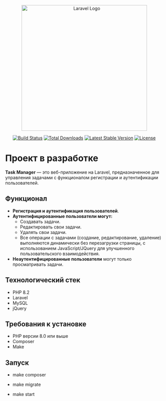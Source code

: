 <p align="center"><a href="https://laravel.com" target="_blank"><img src="https://raw.githubusercontent.com/laravel/art/master/logo-lockup/5%20SVG/2%20CMYK/1%20Full%20Color/laravel-logolockup-cmyk-red.svg" width="400" alt="Laravel Logo"></a></p>

<p align="center">
<a href="https://github.com/laravel/framework/actions"><img src="https://github.com/laravel/framework/workflows/tests/badge.svg" alt="Build Status"></a>
<a href="https://packagist.org/packages/laravel/framework"><img src="https://img.shields.io/packagist/dt/laravel/framework" alt="Total Downloads"></a>
<a href="https://packagist.org/packages/laravel/framework"><img src="https://img.shields.io/packagist/v/laravel/framework" alt="Latest Stable Version"></a>
<a href="https://packagist.org/packages/laravel/framework"><img src="https://img.shields.io/packagist/l/laravel/framework" alt="License"></a>
</p>

# Проект в разработке

**Task Manager** — это веб-приложение на Laravel, предназначенное для управления задачами с функционалом регистрации и аутентификации пользователей.

## Функционал

- **Регистрация и аутентификация пользователей**.
- **Аутентифицированные пользователи могут:**
  - Создавать задачи.
  - Редактировать свои задачи.
  - Удалять свои задачи.
  - Все операции с задачами (создание, редактирование, удаление) выполняются динамически без перезагрузки страницы, с использованием JavaScript/JQuery для улучшенного пользовательского взаимодействия.
- **Неаутентифицированные пользователи** могут только просматривать задачи.

## Технологический стек

- PHP 8.2
- Laravel
- MySQL
- jQuery

## Требования к установке

- PHP версии 8.0 или выше
- Composer
- Make

## Запуск

- make composer

- make migrate

- make start